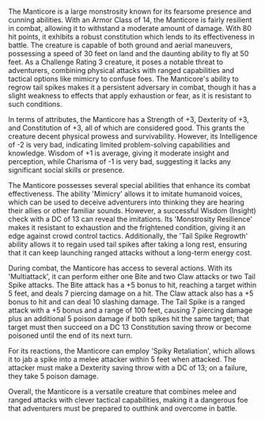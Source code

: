 The Manticore is a large monstrosity known for its fearsome presence and cunning abilities. With an Armor Class of 14, the Manticore is fairly resilient in combat, allowing it to withstand a moderate amount of damage. With 80 hit points, it exhibits a robust constitution which lends to its effectiveness in battle. The creature is capable of both ground and aerial maneuvers, possessing a speed of 30 feet on land and the daunting ability to fly at 50 feet. As a Challenge Rating 3 creature, it poses a notable threat to adventurers, combining physical attacks with ranged capabilities and tactical options like mimicry to confuse foes. The Manticore's ability to regrow tail spikes makes it a persistent adversary in combat, though it has a slight weakness to effects that apply exhaustion or fear, as it is resistant to such conditions.

In terms of attributes, the Manticore has a Strength of +3, Dexterity of +3, and Constitution of +3, all of which are considered good. This grants the creature decent physical prowess and survivability. However, its Intelligence of -2 is very bad, indicating limited problem-solving capabilities and knowledge. Wisdom of +1 is average, giving it moderate insight and perception, while Charisma of -1 is very bad, suggesting it lacks any significant social skills or presence.

The Manticore possesses several special abilities that enhance its combat effectiveness. The ability 'Mimicry' allows it to imitate humanoid voices, which can be used to deceive adventurers into thinking they are hearing their allies or other familiar sounds. However, a successful Wisdom (Insight) check with a DC of 13 can reveal the imitations. Its 'Monstrosity Resilience' makes it resistant to exhaustion and the frightened condition, giving it an edge against crowd control tactics. Additionally, the 'Tail Spike Regrowth' ability allows it to regain used tail spikes after taking a long rest, ensuring that it can keep launching ranged attacks without a long-term energy cost.

During combat, the Manticore has access to several actions. With its 'Multiattack', it can perform either one Bite and two Claw attacks or two Tail Spike attacks. The Bite attack has a +5 bonus to hit, reaching a target within 5 feet, and deals 7 piercing damage on a hit. The Claw attack also has a +5 bonus to hit and can deal 10 slashing damage. The Tail Spike is a ranged attack with a +5 bonus and a range of 100 feet, causing 7 piercing damage plus an additional 5 poison damage if both spikes hit the same target; that target must then succeed on a DC 13 Constitution saving throw or become poisoned until the end of its next turn.

For its reactions, the Manticore can employ 'Spiky Retaliation', which allows it to jab a spike into a melee attacker within 5 feet when attacked. The attacker must make a Dexterity saving throw with a DC of 13; on a failure, they take 5 poison damage. 

Overall, the Manticore is a versatile creature that combines melee and ranged attacks with clever tactical capabilities, making it a dangerous foe that adventurers must be prepared to outthink and overcome in battle.